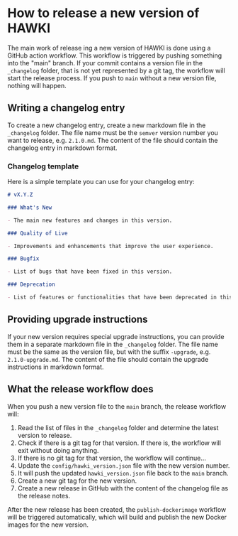 # How to release a new version of HAWKI

The main work of release ing a new version of HAWKI is done using a GitHub action workflow. This workflow is triggered
by pushing something into the "main" branch. If your commit contains a version file in the `_changelog` folder,
that is not yet represented by a git tag, the workflow will start the release process. If you push to `main`
without a new version file, nothing will happen.

## Writing a changelog entry

To create a new changelog entry, create a new markdown file in the `_changelog` folder. The file name must
be the `semver` version number you want to release, e.g. `2.1.0.md`. The content of the file should contain
the changelog entry in markdown format.

### Changelog template

Here is a simple template you can use for your changelog entry:

```markdown
# vX.Y.Z

### What's New

- The main new features and changes in this version.

### Quality of Live

- Improvements and enhancements that improve the user experience.

### Bugfix

- List of bugs that have been fixed in this version.

### Deprecation

- List of features or functionalities that have been deprecated in this version.
```

## Providing upgrade instructions

If your new version requires special upgrade instructions, you can provide them in a separate markdown file
in the `_changelog` folder. The file name must be the same as the version file,
but with the suffix `-upgrade`, e.g. `2.1.0-upgrade.md`. The content of the file should contain
the upgrade instructions in markdown format.

## What the release workflow does

When you push a new version file to the `main` branch, the release workflow will:

1. Read the list of files in the `_changelog` folder and determine the latest version to release.
2. Check if there is a git tag for that version. If there is, the workflow will exit without doing anything.
3. If there is no git tag for that version, the workflow will continue...
4. Update the `config/hawki_version.json` file with the new version number.
5. It will push the updated `hawki_version.json` file back to the `main` branch.
6. Create a new git tag for the new version.
7. Create a new release in GitHub with the content of the changelog file as the release notes.

After the new release has been created, the `publish-dockerimage` workflow will be triggered automatically,
which will build and publish the new Docker images for the new version.
